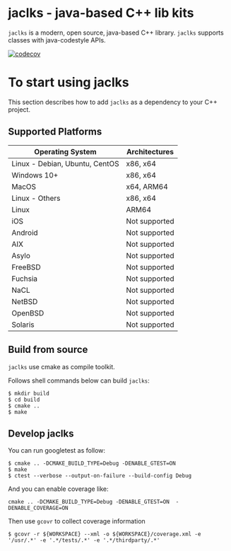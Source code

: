jaclks - java-based C++ lib kits
================================

`jaclks` is a modern, open source, java-based C++ library. `jaclks` supports classes with java-codestyle APIs.

[![codecov](https://codecov.io/gh/BossZou/jaclks/graph/badge.svg?token=SGY77PRJI1)](https://codecov.io/gh/BossZou/jaclks)

# To start using jaclks

This section describes how to add `jaclks` as a dependency to your C++ project.

## Supported Platforms

| Operating System               | Architectures |
|--------------------------------|---------------|
| Linux - Debian, Ubuntu, CentOS | x86, x64      |
| Windows 10+                    | x86, x64      |
| MacOS                          | x64, ARM64    |
| Linux - Others                 | x86, x64      |
| Linux                          | ARM64         |
| iOS                            | Not supported |
| Android                        | Not supported |
| AIX                            | Not supported |
| Asylo                          | Not supported |
| FreeBSD                        | Not supported |
| Fuchsia                        | Not supported |
| NaCL                           | Not supported |
| NetBSD                         | Not supported |
| OpenBSD                        | Not supported |
| Solaris                        | Not supported |

## Build from source

`jaclks` use cmake as compile toolkit. 

Follows shell commands below can build `jaclks`:
```shell
$ mkdir build
$ cd build
$ cmake .. 
$ make
```

## Develop jaclks

You can run googletest as follow:
```shell
$ cmake .. -DCMAKE_BUILD_TYPE=Debug -DENABLE_GTEST=ON
$ make
$ ctest --verbose --output-on-failure --build-config Debug
```

And you can enable coverage like:
```shell
cmake .. -DCMAKE_BUILD_TYPE=Debug -DENABLE_GTEST=ON  -DENABLE_COVERAGE=ON
```

Then use `gcovr` to collect coverage information
```shell
$ gcovr -r ${WORKSPACE} --xml -o ${WORKSPACE}/coverage.xml -e '/usr/.*' -e '.*/tests/.*' -e '.*/thirdparty/.*'
```
